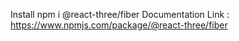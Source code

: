 Install npm i @react-three/fiber
Documentation Link : https://www.npmjs.com/package/@react-three/fiber
